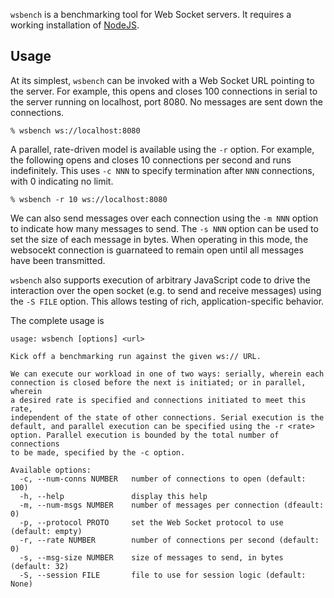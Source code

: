 `wsbench` is a benchmarking tool for Web Socket servers. It requires a working
installation of [NodeJS](http://nodejs.org).

## Usage

At its simplest, `wsbench` can be invoked with a Web Socket URL pointing to the
server. For example, this opens and closes 100 connections in serial to the
server running on localhost, port 8080. No messages are sent down the
connections.

    % wsbench ws://localhost:8080

A parallel, rate-driven model is available using the `-r` option. For example,
the following opens and closes 10 connections per second and runs indefinitely.
This uses `-c NNN` to specify termination after `NNN` connections, with 0
indicating no limit.

    % wsbench -r 10 ws://localhost:8080

We can also send messages over each connection using the `-m NNN` option to
indicate how many messages to send. The `-s NNN` option can be used to set the
size of each message in bytes. When operating in this mode, the websocekt
connection is guarnateed to remain open until all messages have been
transmitted.

`wsbench` also supports execution of arbitrary JavaScript code to drive the
interaction over the open socket (e.g. to send and receive messages) using the
`-S FILE` option. This allows testing of rich, application-specific behavior.

The complete usage is

    usage: wsbench [options] <url>
    
    Kick off a benchmarking run against the given ws:// URL.
    
    We can execute our workload in one of two ways: serially, wherein each
    connection is closed before the next is initiated; or in parallel, wherein
    a desired rate is specified and connections initiated to meet this rate,
    independent of the state of other connections. Serial execution is the
    default, and parallel execution can be specified using the -r <rate>
    option. Parallel execution is bounded by the total number of connections
    to be made, specified by the -c option.
    
    Available options:
      -c, --num-conns NUMBER   number of connections to open (default: 100)
      -h, --help               display this help
      -m, --num-msgs NUMBER    number of messages per connection (dfeault: 0)
      -p, --protocol PROTO     set the Web Socket protocol to use (default: empty)
      -r, --rate NUMBER        number of connections per second (default: 0)
      -s, --msg-size NUMBER    size of messages to send, in bytes (default: 32)
      -S, --session FILE       file to use for session logic (default: None)
